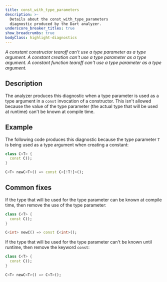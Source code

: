 ```yaml
---
title: const_with_type_parameters
description: >-
  Details about the const_with_type_parameters
  diagnostic produced by the Dart analyzer.
underscore_breaker_titles: true
show_breadcrumbs: true
bodyClass: highlight-diagnostics
---
```


_A constant constructor tearoff can't use a type parameter as a type argument._
_A constant creation can't use a type parameter as a type argument._
_A constant function tearoff can't use a type parameter as a type argument._

## Description

The analyzer produces this diagnostic when a type parameter is used as a
type argument in a `const` invocation of a constructor. This isn't allowed
because the value of the type parameter (the actual type that will be used
at runtime) can't be known at compile time.

## Example

The following code produces this diagnostic because the type parameter `T`
is being used as a type argument when creating a constant:

```dart
class C<T> {
  const C();
}

C<T> newC<T>() => const C<[!T!]>();
```

## Common fixes

If the type that will be used for the type parameter can be known at
compile time, then remove the use of the type parameter:

```dart
class C<T> {
  const C();
}

C<int> newC() => const C<int>();
```

If the type that will be used for the type parameter can't be known until
runtime, then remove the keyword `const`:

```dart
class C<T> {
  const C();
}

C<T> newC<T>() => C<T>();
```
